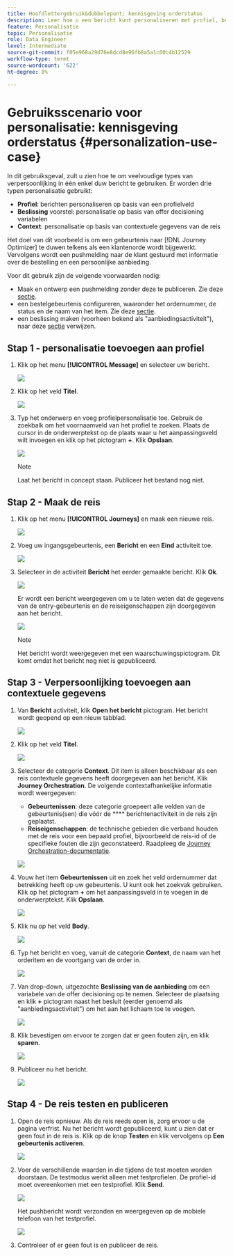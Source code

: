 ```yaml
---
title: Hoofdlettergebruik&dubbelepunt; kennisgeving orderstatus
description: Leer hoe u een bericht kunt personaliseren met profiel, beschikking en contextinformatie
feature: Personalisatie
topic: Personalisatie
role: Data Engineer
level: Intermediate
source-git-commit: f05e968a29d76e8dcd8e96fb8a5a1c60c4b12529
workflow-type: tm+mt
source-wordcount: '622'
ht-degree: 0%

---
```



# Gebruiksscenario voor personalisatie: kennisgeving orderstatus {#personalization-use-case}

In dit gebruiksgeval, zult u zien hoe te om veelvoudige types van verpersoonlijking in één enkel duw bericht te gebruiken. Er worden drie typen personalisatie gebruikt:

* **Profiel**: berichten personaliseren op basis van een profielveld
* **Beslissing** voorstel: personalisatie op basis van offer decisioning variabelen
* **Context**: personalisatie op basis van contextuele gegevens van de reis

Het doel van dit voorbeeld is om een gebeurtenis naar [!DNL Journey Optimizer] te duwen telkens als een klantenorde wordt bijgewerkt. Vervolgens wordt een pushmelding naar de klant gestuurd met informatie over de bestelling en een persoonlijke aanbieding.

Voor dit gebruik zijn de volgende voorwaarden nodig:

* Maak en ontwerp een pushmelding zonder deze te publiceren. Zie deze [sectie](../create-message.md).
* een bestelgebeurtenis configureren, waaronder het ordernummer, de status en de naam van het item. Zie deze [sectie](../event/about-events.md).
* een beslissing maken (voorheen bekend als &quot;aanbiedingsactiviteit&quot;), naar deze [sectie](../offers/offer-activities/create-offer-activities.md) verwijzen.

## Stap 1 - personalisatie toevoegen aan profiel

1. Klik op het menu **[!UICONTROL Message]** en selecteer uw bericht.

   ![](assets/perso-uc.png)

1. Klik op het veld **Titel**.

   ![](assets/perso-uc2.png)

1. Typ het onderwerp en voeg profielpersonalisatie toe. Gebruik de zoekbalk om het voornaamveld van het profiel te zoeken. Plaats de cursor in de onderwerptekst op de plaats waar u het aanpassingsveld wilt invoegen en klik op het pictogram **+**. Klik **Opslaan**.

   ![](assets/perso-uc3.png)

   >[!NOTE]
   >
   >Laat het bericht in concept staan. Publiceer het bestand nog niet.

## Stap 2 - Maak de reis

1. Klik op het menu **[!UICONTROL Journeys]** en maak een nieuwe reis.

   ![](assets/perso-uc4.png)

1. Voeg uw ingangsgebeurtenis, een **Bericht** en een **Eind** activiteit toe.

   ![](assets/perso-uc5.png)

1. Selecteer in de activiteit **Bericht** het eerder gemaakte bericht. Klik **Ok**.

   ![](assets/perso-uc6.png)

   Er wordt een bericht weergegeven om u te laten weten dat de gegevens van de entry-gebeurtenis en de reiseigenschappen zijn doorgegeven aan het bericht.

   ![](assets/perso-uc7.png)

   >[!NOTE]
   >
   >Het bericht wordt weergegeven met een waarschuwingspictogram. Dit komt omdat het bericht nog niet is gepubliceerd.

## Stap 3 - Verpersoonlijking toevoegen aan contextuele gegevens

1. Van **Bericht** activiteit, klik **Open het bericht** pictogram. Het bericht wordt geopend op een nieuw tabblad.

   ![](assets/perso-uc8.png)

1. Klik op het veld **Titel**.

   ![](assets/perso-uc9.png)

1. Selecteer de categorie **Context**. Dit item is alleen beschikbaar als een reis contextuele gegevens heeft doorgegeven aan het bericht. Klik **Journey Orchestration**. De volgende contextafhankelijke informatie wordt weergegeven:

   * **Gebeurtenissen**: deze categorie groepeert alle velden van de gebeurtenis(sen) die vóór de  **** berichtenactiviteit in de reis zijn geplaatst.
   * **Reiseigenschappen**: de technische gebieden die verband houden met de reis voor een bepaald profiel, bijvoorbeeld de reis-id of de specifieke fouten die zijn geconstateerd. Raadpleeg de [Journey Orchestration-documentatie](https://experienceleague.adobe.com/docs/journeys/using/building-advanced-conditions-journeys/syntax/journey-properties.html#building-advanced-conditions-journeys).

   ![](assets/perso-uc10.png)

1. Vouw het item **Gebeurtenissen** uit en zoek het veld ordernummer dat betrekking heeft op uw gebeurtenis. U kunt ook het zoekvak gebruiken. Klik op het pictogram **+** om het aanpassingsveld in te voegen in de onderwerptekst. Klik **Opslaan**.

   ![](assets/perso-uc11.png)

1. Klik nu op het veld **Body**.

   ![](assets/perso-uc12.png)

1. Typ het bericht en voeg, vanuit de categorie **Context**, de naam van het orderitem en de voortgang van de order in.

   ![](assets/perso-uc13.png)

1. Van drop-down, uitgezochte **Beslissing van de aanbieding** om een variabele van de offer decisioning op te nemen. Selecteer de plaatsing en klik **+** pictogram naast het besluit (eerder genoemd als &quot;aanbiedingsactiviteit&quot;) om het aan het lichaam toe te voegen.

   ![](assets/perso-uc14.png)

1. Klik bevestigen om ervoor te zorgen dat er geen fouten zijn, en klik **sparen**.

   ![](assets/perso-uc15.png)

1. Publiceer nu het bericht.

   ![](assets/perso-uc16.png)

## Stap 4 - De reis testen en publiceren

1. Open de reis opnieuw. Als de reis reeds open is, zorg ervoor u de pagina verfrist. Nu het bericht wordt gepubliceerd, kunt u zien dat er geen fout in de reis is. Klik op de knop **Testen** en klik vervolgens op **Een gebeurtenis activeren**.

   ![](assets/perso-uc17.png)

1. Voer de verschillende waarden in die tijdens de test moeten worden doorstaan. De testmodus werkt alleen met testprofielen. De profiel-id moet overeenkomen met een testprofiel. Klik **Send**.

   ![](assets/perso-uc18.png)

   Het pushbericht wordt verzonden en weergegeven op de mobiele telefoon van het testprofiel.

   ![](assets/perso-uc19.png)

1. Controleer of er geen fout is en publiceer de reis.

